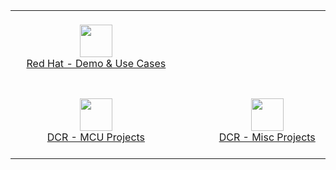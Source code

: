 <center>
  <table>
    <tr>
      <td align='center'>
  <span>&nbsp;&nbsp;&nbsp;&nbsp;&nbsp;&nbsp;&nbsp;&nbsp;&nbsp;&nbsp;&nbsp;&nbsp;&nbsp;&nbsp;&nbsp;&nbsp;&nbsp;&nbsp;&nbsp;&nbsp;&nbsp;&nbsp;&nbsp;&nbsp;&nbsp;&nbsp;&nbsp;&nbsp;&nbsp;&nbsp;&nbsp;&nbsp;&nbsp;&nbsp;&nbsp;&nbsp;&nbsp;&nbsp;&nbsp;&nbsp;&nbsp;&nbsp;&nbsp;&nbsp;&nbsp;&nbsp;&nbsp;&nbsp;&nbsp;&nbsp;&nbsp;&nbsp;&nbsp;&nbsp;&nbsp;&nbsp;&nbsp;&nbsp;&nbsp;&nbsp;</span><br/>
        <img width=52 valign=middle src="https://avatars.githubusercontent.com/u/131318108?s=200&v=4"/><br/>
        <a href="https://github.com/Red-Hat-Demo-Use-Cases">
          Red Hat - Demo & Use Cases
        </a><br/>&nbsp;
      </td>
      <td align='center'>
  <span>&nbsp;&nbsp;&nbsp;&nbsp;&nbsp;&nbsp;&nbsp;&nbsp;&nbsp;&nbsp;&nbsp;&nbsp;&nbsp;&nbsp;&nbsp;&nbsp;&nbsp;&nbsp;&nbsp;&nbsp;&nbsp;&nbsp;&nbsp;&nbsp;&nbsp;&nbsp;&nbsp;&nbsp;&nbsp;&nbsp;&nbsp;&nbsp;&nbsp;&nbsp;&nbsp;&nbsp;&nbsp;&nbsp;&nbsp;&nbsp;&nbsp;&nbsp;&nbsp;&nbsp;&nbsp;&nbsp;&nbsp;&nbsp;&nbsp;&nbsp;&nbsp;&nbsp;&nbsp;&nbsp;&nbsp;&nbsp;&nbsp;&nbsp;&nbsp;&nbsp;</span><br/>
        <br/>&nbsp;
      </td>
      <td align='center'>
  <span>&nbsp;&nbsp;&nbsp;&nbsp;&nbsp;&nbsp;&nbsp;&nbsp;&nbsp;&nbsp;&nbsp;&nbsp;&nbsp;&nbsp;&nbsp;&nbsp;&nbsp;&nbsp;&nbsp;&nbsp;&nbsp;&nbsp;&nbsp;&nbsp;&nbsp;&nbsp;&nbsp;&nbsp;&nbsp;&nbsp;&nbsp;&nbsp;&nbsp;&nbsp;&nbsp;&nbsp;&nbsp;&nbsp;&nbsp;&nbsp;&nbsp;&nbsp;&nbsp;&nbsp;&nbsp;&nbsp;&nbsp;&nbsp;&nbsp;&nbsp;&nbsp;&nbsp;&nbsp;&nbsp;&nbsp;&nbsp;&nbsp;&nbsp;&nbsp;&nbsp;</span><br/>
        <img width=52 valign=middle src="https://avatars.githubusercontent.com/u/131319805?s=200&v=4"/><br/>
        <a href="https://github.com/Red-Hat-Demo-Use-Cases">
          DCR - Contribution Projects
        </a>
        <br/>&nbsp;
      </td>
    </tr>
    <tr>
      <td align='center'>
        &nbsp;<br/>
        <img width=52 valign=middle src="https://avatars.githubusercontent.com/u/131318633?s=200&v=4"/><br/>
        <a href="https://github.com/DCR-Contribution-Projects">
          DCR - MCU Projects
        </a>
        <br/>&nbsp;
      </td>
      <td align='center'>
        &nbsp;<br/>
        <img width=52 valign=middle src="https://avatars.githubusercontent.com/u/131319508?s=200&v=4"/><br/>
        <a href="https://github.com/DCR-Misc-Projects">
          DCR - Misc Projects
        </a>
        <br/>&nbsp;
      </td>
      <td align='center'>
        &nbsp;<br/>
        <img width=52 valign=middle src="https://avatars.githubusercontent.com/u/131320210?s=200&v=4"/><br/>
        <a href="https://github.com/DCR-Boilerplates-Templates">
          DCR - Boilerplates Templates
        </a>
        <br/>&nbsp;
      </td>
    </tr>
  </table>
</center>
